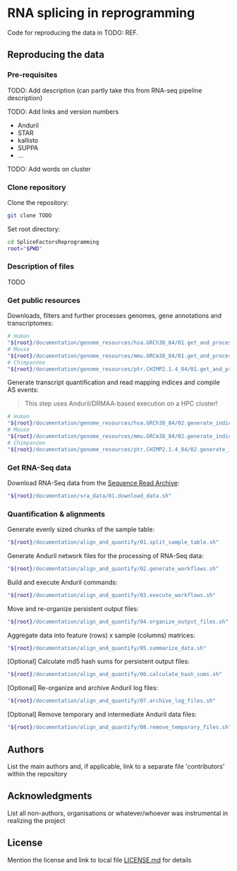 # RNA splicing in reprogramming

Code for reproducing the data in TODO: REF.

## Reproducing the data

### Pre-requisites
TODO: Add description (can partly take this from RNA-seq pipeline description)

TODO: Add links and version numbers
* Anduril
* STAR
* kallisto
* SUPPA
* ...

TODO: Add words on cluster

### Clone repository

Clone the repository:
```sh
git clone TODO
```

Set root directory:
```sh
cd SpliceFactorsReprogramming
root="$PWD"
```

### Description of files

TODO

### Get public resources

Downloads, filters and further processes genomes, gene annotations and transcriptomes:
```sh
# Human
"${root}/documentation/genome_resources/hsa.GRCh38_84/01.get_and_process_genome_resources.sh"
# Mouse
"${root}/documentation/genome_resources/mmu.GRCm38_84/01.get_and_process_genome_resources.sh"
# Chimpanzee
"${root}/documentation/genome_resources/ptr.CHIMP2.1.4_84/01.get_and_process_genome_resources.sh"
```

Generate transcript quantification and read mapping indices and compile AS events:
> This step uses Anduril/DRMAA-based execution on a HPC cluster!
```sh
# Human
"${root}/documentation/genome_resources/hsa.GRCh38_84/02.generate_indices_and_as_events.sh"
# Mouse
"${root}/documentation/genome_resources/mmu.GRCm38_84/02.generate_indices_and_as_events.sh"
# Chimpanzee
"${root}/documentation/genome_resources/ptr.CHIMP2.1.4_84/02.generate_indices_and_as_events.sh"
```

### Get RNA-Seq data

Download RNA-Seq data from the [Sequence Read Archive](https://www.ncbi.nlm.nih.gov/sra):
```sh
"${root}/documentation/sra_data/01.download_data.sh"
```

### Quantification & alignments

Generate evenly sized chunks of the sample table:
```sh
"${root}/documentation/align_and_quantify/01.split_sample_table.sh"
```

Generate Anduril network files for the processing of RNA-Seq data:
```sh
"${root}/documentation/align_and_quantify/02.generate_workflows.sh"
```

Build and execute Anduril commands:
```sh
"${root}/documentation/align_and_quantify/03.execute_workflows.sh"
```

Move and re-organize persistent output files:
```sh
"${root}/documentation/align_and_quantify/04.organize_output_files.sh"
```

Aggregate data into feature (rows) x sample (columns) matrices:
```sh
"${root}/documentation/align_and_quantify/05.summarize_data.sh"
```

[Optional] Calculate md5 hash sums for persistent output files:
```sh
"${root}/documentation/align_and_quantify/06.calculate_hash_sums.sh"
```

[Optional] Re-organize and archive Anduril log files:
```sh
"${root}/documentation/align_and_quantify/07.archive_log_files.sh"
```

[Optional] Remove temporary and intermediate Anduril data files:
```sh
"${root}/documentation/align_and_quantify/08.remove_temporary_files.sh"
```



## Authors

List the main authors and, if applicable, link to a separate file 'contributors' within the repository

## Acknowledgments

List all non-authors, organisations or whatever/whoever was instrumental in realizing the project

## License

Mention the license and link to local file [LICENSE.md](LICENSE.md) for details

